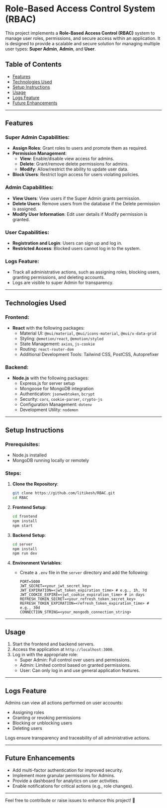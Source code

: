 # Role-Based Access Control System (RBAC)

This project implements a **Role-Based Access Control (RBAC)** system to manage user roles, permissions, and secure access within an application. It is designed to provide a scalable and secure solution for managing multiple user types: **Super Admin**, **Admin**, and **User**.

## Table of Contents

- [Features](#features)
- [Technologies Used](#technologies-used)
- [Setup Instructions](#setup-instructions)
- [Usage](#usage)
- [Logs Feature](#logs-feature)
- [Future Enhancements](#future-enhancements)

---

## Features

### Super Admin Capabilities:

- **Assign Roles**: Grant roles to users and promote them as required.
- **Permission Management**:
  - **View**: Enable/disable view access for admins.
  - **Delete**: Grant/remove delete permissions for admins.
  - **Modify**: Allow/restrict the ability to update user data.
- **Block Users**: Restrict login access for users violating policies.

### Admin Capabilities:

- **View Users**: View users if the Super Admin grants permission.
- **Delete Users**: Remove users from the database if the Delete permission is assigned.
- **Modify User Information**: Edit user details if Modify permission is granted.

### User Capabilities:

- **Registration and Login**: Users can sign up and log in.
- **Restricted Access**: Blocked users cannot log in to the system.

### Logs Feature:

- Track all administrative actions, such as assigning roles, blocking users, granting permissions, and deleting accounts.
- Logs are visible to super Admin for transparency.

---

## Technologies Used

### Frontend:

- **React** with the following packages:
  - Material UI: `@mui/material`, `@mui/icons-material`, `@mui/x-data-grid`
  - Styling: `@emotion/react`, `@emotion/styled`
  - State Management: `axios`, `js-cookie`
  - Routing: `react-router-dom`
  - Additional Development Tools: Tailwind CSS, PostCSS, Autoprefixer

### Backend:

- **Node.js** with the following packages:
  - Express.js for server setup
  - Mongoose for MongoDB integration
  - Authentication: `jsonwebtoken`, `bcrypt`
  - Security: `cors`, `cookie-parser`, `crypto-js`
  - Configuration Management: `dotenv`
  - Development Utility: `nodemon`

---

## Setup Instructions

### Prerequisites:

- Node.js installed
- MongoDB running locally or remotely

### Steps:

1.  **Clone the Repository**:

    ```bash
    git clone https://github.com/litikesh/RBAC.git
    cd RBAC
    ```

2.  **Frontend Setup**:

    ```bash
    cd frontend
    npm install
    npm start
    ```

3.  **Backend Setup**:

    ```bash
    cd server
    npm install
    npm run dev
    ```

4.  **Environment Variables**:

    - Create a `.env` file in the `server` directory and add the following:
      ```env
      PORT=5000
      JWT_SECRET=<your_jwt_secret_key>
      JWT_EXPIRATION=<jwt_token_expiration_time> # e.g., 1h, 7d
      JWT_COOKIE_EXPIRE=<jwt_cookie_expiration_time> # in days
      REFRESH_TOKEN_SECRET=<your_refresh_token_secret_key>
      REFRESH_TOKEN_EXPIRATION=<refresh_token_expiration_time> # e.g., 30d
      CONNECTION_STRING=<your_mongodb_connection_string>

      ```

---

## Usage

1. Start the frontend and backend servers.
2. Access the application at `http://localhost:3000`.
3. Log in with the appropriate role:
   - Super Admin: Full control over users and permissions.
   - Admin: Limited control based on granted permissions.
   - User: Can only log in and use general application features.

---

## Logs Feature

Admins can view all actions performed on user accounts:

- Assigning roles
- Granting or revoking permissions
- Blocking or unblocking users
- Deleting users

Logs ensure transparency and traceability of all administrative actions.

---

## Future Enhancements

- Add multi-factor authentication for improved security.
- Implement more granular permissions for Admins.
- Provide a dashboard for analytics on user activities.
- Enable notifications for critical actions (e.g., role changes).

---

Feel free to contribute or raise issues to enhance this project! 🎉
